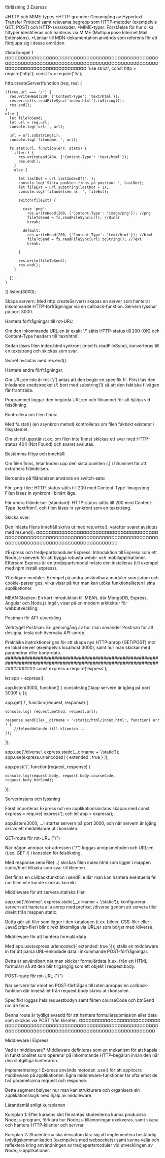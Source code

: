 förläsning 3 Express

#HTTP och MIME-types
*HTTP-grunder: Genomgång av Hypertext Transfer Protocol samt relevanta begrepp som HTTP-metoder (exempelvis GET, POST) och HTTP-svarskoder.
*MIME-typer: Förståelse för hur olika filtyper identifieras och hanteras via MIME (Multipurpose Internet Mail Extensions).
*Länkar till MDN-dokumentation används som referens för att fördjupa sig i dessa områden.

#kodExmpel 1  
¤¤¤¤¤¤¤¤¤¤¤¤¤¤¤¤¤¤¤¤¤¤¤¤¤¤¤¤¤¤¤¤¤¤¤¤¤¤¤¤¤¤¤¤¤¤¤¤¤¤¤¤¤¤¤¤¤¤¤¤¤¤¤¤¤¤¤¤¤¤¤¤¤¤¤¤¤¤¤¤¤¤¤¤¤¤¤¤¤¤¤¤¤¤¤¤¤¤¤¤¤¤¤¤¤¤¤¤¤¤¤¤¤¤¤¤¤¤¤¤¤¤¤¤
'use strict';
const http = require('http');
const fs = require('fs');

  
  http.createServer(function (req, res) {

    

    if(req.url === '/') {
      res.writeHead(200, {'Content-Type': 'text/html'});
      res.write(fs.readFileSync('index.html').toString());
      res.end();
    }
    else {
      let fileToSend;
      let url = req.url;
      console.log('url:', url);

      url = url.substring(1);
      console.log('filename: ', url);

      fs.stat(url, function(err, stats) {
        if(err) {
          res.writeHead(404, {'Content-Type': 'text/html'});
          res.end();
        }
        else {

          let lastDot = url.lastIndexOf('.'); 
          console.log('Sista punkten finns på postion: ', lastDot);
          let fileExt = url.substring(lastDot + 1);
          console.log('filändelsen är: ', fileExt);

          switch(fileExt) {

            case 'png':
              res.writeHead(200, {'Content-Type': 'image/png'}); //png
              fileToSend = fs.readFileSync(url); //Binär
              break;
              
            default: 
              res.writeHead(200, {'Content-Type': 'text/html'}); //html
              fileToSend = fs.readFileSync(url).toString(); //Text
              break;

          }

          res.write(fileToSend);
          res.end();
        }
      
      });
    }


    
  }).listen(3000);

  Skapa servern: Med http.createServer() skapas en server som hanterar inkommande HTTP-förfrågningar via en callback-funktion. Servern lyssnar på port 3000.

Hantera förfrågningar till rot-URL:

Om den inkommande URL:en är exakt '/' sätts HTTP-status till 200 (OK) och Content-Type headern till 'text/html'.

Sedan läses filen index.html synkront (med fs.readFileSync), konverteras till en textsträng och skickas som svar.

Svaret avslutas med res.end().

Hantera andra förfrågningar:

Om URL:en inte är rot ('/') antas att den begär en specifik fil. Först tas den inledande snedstrecket (/) bort med substring(1) så att den faktiska filvägen får framträda.

Programmet loggar den begärda URL:en och filnamnet för att hjälpa vid felsökning.

Kontrollera om filen finns:

Med fs.stat() (en asynkron metod) kontrolleras om filen faktiskt existerar i filsystemet.

Om ett fel uppstår (t.ex. om filen inte finns) skickas ett svar med HTTP-status 404 (Not Found) och svaret avslutas.

Bestämma filtyp och innehåll:

Om filen finns, letar koden upp den sista punkten (.) i filnamnet för att extrahera filändelsen.

Beroende på filändelsen används en switch-sats:

För .png-filer: HTTP-status sätts till 200 med Content-Type 'image/png'. Filen läses in synkront i binärt läge.

För andra filändelser (standard): HTTP-status sätts till 200 med Content-Type 'text/html', och filen läses in synkront som en textsträng.

Skicka svar:

Den inlästa filens innehåll skrivs ut med res.write(), varefter svaret avslutas med res.end().
¤¤¤¤¤¤¤¤¤¤¤¤¤¤¤¤¤¤¤¤¤¤¤¤¤¤¤¤¤¤¤¤¤¤¤¤¤¤¤¤¤¤¤¤¤¤¤¤¤¤¤¤¤¤¤¤¤¤¤¤¤¤¤¤¤¤¤¤¤¤¤¤¤¤¤¤¤¤¤¤¤¤¤¤¤¤¤¤¤¤¤¤¤¤¤¤¤¤¤¤¤¤¤¤¤¤¤¤¤¤¤¤¤¤¤¤¤¤¤¤¤¤¤¤


#Express och tredjepartsmoduler
Express: Introduktion till Express som ett Node.js-ramverk för att bygga robusta webb- och mobilapplikationer. Eftersom Express är en tredjepartsmodul måste den installeras (till exempel med npm install express).

Ytterligare moduler: Exempel på andra användbara moduler som jsdom och cookie-parser ges, vilka visar på hur man kan utöka funktionaliteten i sina applikationer.

MEAN Stacken: En kort introduktion till MEAN, där MongoDB, Express, Angular och Node.js ingår, visar på en modern arkitektur för webbutveckling.

Postman för API-utveckling

Verktyget Postman: En genomgång av hur man använder Postman för att designa, testa och övervaka API-anrop.

Praktiska instruktioner ges för att skapa nya HTTP-anrop (GET/POST) mot en lokal server (exempelvis localhost:3000), samt hur man skickar med parametrar eller body-data.
###########################################################################################################################
const express = require('express');

let app = express();

app.listen(3000, function() {
    console.log('Japp servern är igång på port 3000!');
});

app.get('/', function(request, response) {

    console.log( request.method, request.url);

    response.sendFile(__dirname + '/static/html/index.html', function( err ) {
        //felmeddelande till klienten...
    });

});

app.use('/diverse', express.static(__dirname + '/static'));
app.use(express.urlencoded( { extended : true } ));

app.post('/', function(request, response) {

    console.log(request.body, request.body.courseCode, request.body.btnSend);


});

Serverinstans och lyssning

Först importeras Express och en applikationsinstans skapas med const express = require('express'); och let app = express();.

app.listen(3000, ...) startar servern på port 3000, och när servern är igång skrivs ett meddelande ut i konsolen.

GET-route för rot-URL ("/")

När någon anropar rot-adressen ("/") loggas anropsmetoden och URL:en (t.ex. GET /) i konsolen för felsökning.

Med response.sendFile(...) skickas filen index.html som ligger i mappen static/html tillbaka som svar till klienten.

Det finns en callbackfunktion i sendFile där man kan hantera eventuella fel om filen inte kunde skickas korrekt.

Middleware för att servera statiska filer

app.use('/diverse', express.static(__dirname + '/static')); konfigurerar servern att hantera alla anrop med prefixet /diverse genom att servera filer direkt från mappen static.

Detta gör att filer som ligger i den katalogen (t.ex. bilder, CSS-filer eller JavaScript-filer) blir direkt åtkomliga via URL:er som börjar med /diverse.

Middleware för att hantera formulärdata

Med app.use(express.urlencoded({ extended: true })); ställs en middleware in för att parsa URL-enkodade data i inkommande POST-förfrågningar.

Detta är användbart när man skickar formulärdata (t.ex. från ett HTML-formulär) så att den blir tillgänglig som ett objekt i request.body.

POST-route för rot-URL ("/")

När servern tar emot en POST-förfrågan till roten anropas en callback-funktion där innehållet från request.body skrivs ut i konsolen.

Specifikt loggas hela requestbodyn samt fälten courseCode och btnSend om de finns.

Denna route är tydligt avsedd för att hantera formulärsubmission eller data som skickas via POST från klienten.
¤¤¤¤¤¤¤¤¤¤¤¤¤¤¤¤¤¤¤¤¤¤¤¤¤¤¤¤¤¤¤¤¤¤¤¤¤¤¤¤¤¤¤¤¤¤¤¤¤¤¤¤¤¤¤¤¤¤¤¤¤¤¤¤¤¤¤¤¤¤¤¤¤¤¤¤¤¤¤¤¤¤¤¤¤¤¤¤¤¤¤¤¤¤¤¤¤¤¤¤¤¤¤¤¤¤¤¤¤¤¤¤¤¤¤¤¤¤¤¤¤¤¤

Middleware i Express

Vad är middleware? Middleware definieras som en mekanism för att kapsla in funktionalitet som opererar på inkommande HTTP-begäran innan den når den slutgiltiga hanteraren.

Implementering: I Express används metoden .use() för att applicera middleware på applikationen. Egna middleware-funktioner tar ofta emot de två parametrarna request och response.

Detta segment belyser hur man kan strukturera och organisera sin applikationslogik med hjälp av middleware.

Lärandemål enligt kursplanen

Kursplan 1: Efter kursens slut förväntas studenterna kunna producera Node.js-program, förklara hur Node.js-tillämpningar exekveras, samt skapa och hantera HTTP-klienter och servrar.

Kursplan 2: Studenterna ska dessutom lära sig att implementera beständig tvåvägskommunikation (exempelvis med websockets) samt kunna välja och reflektera kring användningen av tredjepartsmoduler vid utvecklingen av Node.js-applikationer.
